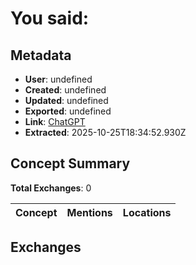 # **You said:**

## Metadata

- **User**: undefined
- **Created**: undefined
- **Updated**: undefined
- **Exported**: undefined
- **Link**: [ChatGPT](undefined)
- **Extracted**: 2025-10-25T18:34:52.930Z

## Concept Summary

**Total Exchanges**: 0

| Concept | Mentions | Locations |
|---------|----------|----------|

## Exchanges

